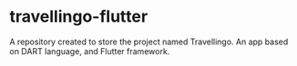 # travellingo-flutter
A repository created to store the project named Travellingo. An app based on DART language, and Flutter framework.
